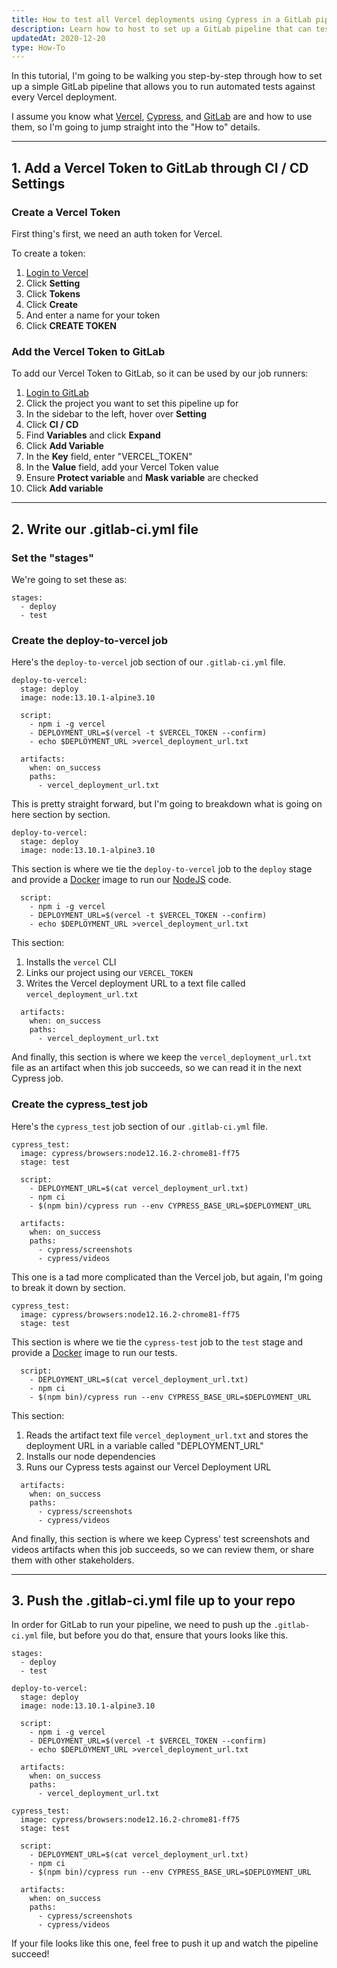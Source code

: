 ```yaml
---
title: How to test all Vercel deployments using Cypress in a GitLab pipeline
description: Learn how to host to set up a GitLab pipeline that can test every Vercel deployment using Cypress.
updatedAt: 2020-12-20
type: How-To
---
```


In this tutorial, I'm going to be walking you step-by-step through how to set up a simple GitLab pipeline that allows you to run automated tests against every Vercel deployment.

I assume you know what [Vercel](https://vercel.com), [Cypress](https://cypress.io), and [GitLab](https://gitlab.com) are and how to use them, so I'm going to jump straight into the "How to" details.
<hr>

## 1. Add a Vercel Token to GitLab through CI / CD Settings

### Create a Vercel Token
First thing's first, we need an auth token for Vercel.

To create a token:
1. [Login to Vercel](https://vercel.com/login)
2. Click **Setting**
3. Click **Tokens**
4. Click **Create**
5. And enter a name for your token
6. Click **CREATE TOKEN**

### Add the Vercel Token to GitLab
To add our Vercel Token to GitLab, so it can be used by our job runners:
1. [Login to GitLab](https://gitlab.com/users/sign_in)
2. Click the project you want to set this pipeline up for
3. In the sidebar to the left, hover over **Setting**
4. Click **CI / CD**
5. Find **Variables** and click **Expand**
6. Click **Add Variable**
7. In the **Key** field, enter "VERCEL_TOKEN"
8. In the **Value** field, add your Vercel Token value
9. Ensure **Protect variable** and **Mask variable** are checked
10. Click **Add variable**
<hr> 

## 2. Write our .gitlab-ci.yml file
### Set the "stages"
We're going to set these as:
```
stages:
  - deploy
  - test
```

### Create the deploy-to-vercel job
Here's the `deploy-to-vercel` job section of our `.gitlab-ci.yml` file.
```
deploy-to-vercel:
  stage: deploy
  image: node:13.10.1-alpine3.10

  script:
    - npm i -g vercel
    - DEPLOYMENT_URL=$(vercel -t $VERCEL_TOKEN --confirm)
    - echo $DEPLOYMENT_URL >vercel_deployment_url.txt

  artifacts:
    when: on_success
    paths: 
      - vercel_deployment_url.txt
```

This is pretty straight forward, but I'm going to breakdown what is going on here section by section.

```
deploy-to-vercel:
  stage: deploy
  image: node:13.10.1-alpine3.10
```

This section is where we tie the `deploy-to-vercel` job to the `deploy` stage and provide a [Docker](https://www.docker.com/) image to run our [NodeJS](https://nodejs.org/en/) code.

```
  script:
    - npm i -g vercel
    - DEPLOYMENT_URL=$(vercel -t $VERCEL_TOKEN --confirm)
    - echo $DEPLOYMENT_URL >vercel_deployment_url.txt
```

This section: 
1. Installs the `vercel` CLI 
2. Links our project using our `VERCEL_TOKEN`
3. Writes the Vercel deployment URL to a text file called `vercel_deployment_url.txt`

```
  artifacts:
    when: on_success
    paths: 
      - vercel_deployment_url.txt
```

And finally, this section is where we keep the `vercel_deployment_url.txt` file as an artifact when this job succeeds, so we can read it in the next Cypress job.

### Create the cypress_test job
Here's the `cypress_test` job section of our `.gitlab-ci.yml` file.
```
cypress_test:
  image: cypress/browsers:node12.16.2-chrome81-ff75
  stage: test

  script:
    - DEPLOYMENT_URL=$(cat vercel_deployment_url.txt)
    - npm ci
    - $(npm bin)/cypress run --env CYPRESS_BASE_URL=$DEPLOYMENT_URL

  artifacts:
    when: on_success
    paths:
      - cypress/screenshots
      - cypress/videos
```
This one is a tad more complicated than the Vercel job, but again, I'm going to break it down by section.

```
cypress_test:
  image: cypress/browsers:node12.16.2-chrome81-ff75
  stage: test
```

This section is where we tie the `cypress-test` job to the `test` stage and provide a [Docker](https://www.docker.com/) image to run our tests.

```
  script:
    - DEPLOYMENT_URL=$(cat vercel_deployment_url.txt)
    - npm ci
    - $(npm bin)/cypress run --env CYPRESS_BASE_URL=$DEPLOYMENT_URL
```

This section: 
1. Reads the artifact text file `vercel_deployment_url.txt` and stores the deployment URL in a variable called "DEPLOYMENT_URL"
2. Installs our node dependencies
3. Runs our Cypress tests against our Vercel Deployment URL

```
  artifacts:
    when: on_success
    paths:
      - cypress/screenshots
      - cypress/videos
```

And finally, this section is where we keep Cypress' test screenshots and videos artifacts when this job succeeds, so we can review them, or share them with other stakeholders.
<hr>

## 3. Push the .gitlab-ci.yml file up to your repo
In order for GitLab to run your pipeline, we need to push up the `.gitlab-ci.yml` file, but before you do that, ensure that yours looks like this.

```
stages:
  - deploy
  - test

deploy-to-vercel:
  stage: deploy
  image: node:13.10.1-alpine3.10

  script:
    - npm i -g vercel
    - DEPLOYMENT_URL=$(vercel -t $VERCEL_TOKEN --confirm)
    - echo $DEPLOYMENT_URL >vercel_deployment_url.txt

  artifacts:
    when: on_success
    paths: 
      - vercel_deployment_url.txt

cypress_test:
  image: cypress/browsers:node12.16.2-chrome81-ff75
  stage: test

  script:
    - DEPLOYMENT_URL=$(cat vercel_deployment_url.txt)
    - npm ci
    - $(npm bin)/cypress run --env CYPRESS_BASE_URL=$DEPLOYMENT_URL

  artifacts:
    when: on_success
    paths:
      - cypress/screenshots
      - cypress/videos
```

If your file looks like this one, feel free to push it up and watch the pipeline succeed!
